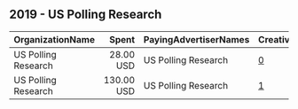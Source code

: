 ## 2019 - US Polling Research 
|OrganizationName|Spent|PayingAdvertiserNames|CreativeUrls|Impressions|Genders|AgeBrackets|CountryCodes|BillingAddresses|CandidateBallotInformation|
|:---|---:|:---|:---|---:|:---|:---|:---|:---|:---|
|US Polling Research|28.00 USD|US Polling Research|[0](https://www.snap.com/political-ads/asset/b873748dc647ee3ff4287d044a5f24b66f4f34cb9675662683a65703555468fb?mediaType=mp4)|7,855||35+|united states|"520 West 5th Street Apt. 603,Charlotte,28202,US"|US Polling Research|
|US Polling Research|130.00 USD|US Polling Research|[1](https://www.snap.com/political-ads/asset/a3e5235a9d3c918578d4ea0a5aa4a0d531d3ce66279f48a2f37f6bfca93b3032?mediaType=mp4)|33,581||35+|united states|"520 West 5th Street Apt. 603,Charlotte,28202,US"|US Polling Research|
